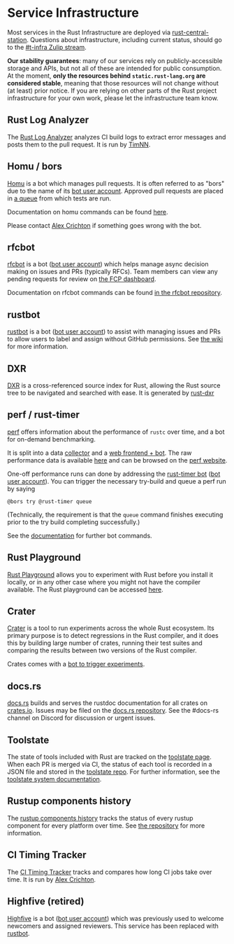 # Service Infrastructure

Most services in the Rust Infrastructure are deployed via
[rust-central-station]. Questions about infrastructure, including current
status, should go to the [#t-infra Zulip stream](https://rust-lang.zulipchat.com/#narrow/stream/242791-t-infra).

**Our stability guarantees**: many of our services rely on publicly-accessible
storage and APIs, but not all of these are intended for public consumption. At
the moment, **only the resources behind `static.rust-lang.org` are considered
stable**, meaning that those resources will not change without (at least) prior
notice. If you are relying on other parts of the Rust project infrastructure for
your own work, please let the infrastructure team know.

[rust-central-station]: https://github.com/rust-lang/rust-central-station

## Rust Log Analyzer

The [Rust Log Analyzer](https://github.com/rust-lang/rust-log-analyzer)
analyzes CI build logs to extract error messages and posts them to the pull
request. It is run by [TimNN](https://github.com/TimNN).

## Homu / bors

[Homu](https://github.com/rust-lang/homu/) is a bot which manages pull
requests. It is often referred to as "bors" due to the name of its
[bot user account](https://github.com/bors).
Approved pull requests are placed in
[a queue](http://bors.rust-lang.org/queue/rust) from which tests are
run.

Documentation on homu commands can be found
[here](http://bors.rust-lang.org/).

Please contact [Alex Crichton](https://github.com/alexcrichton) if something
goes wrong with the bot.

## rfcbot

[rfcbot](https://github.com/rust-lang/rfcbot-rs) is a bot
([bot user account](https://github.com/rfcbot)) which helps manage async
decision making on issues and PRs (typically RFCs). Team members can view any
pending requests for review on [the FCP dashboard](https://rfcbot.rs/).

Documentation on rfcbot commands can be found
[in the rfcbot repository](https://github.com/rust-lang/rfcbot-rs).

## rustbot

[rustbot](https://github.com/rust-lang/triagebot) is a bot ([bot user
account](https://github.com/rustbot)) to assist with managing issues and PRs
to allow users to label and assign without GitHub permissions. See [the
wiki](https://github.com/rust-lang/triagebot/wiki) for more information.

## DXR

[DXR](https://dxr.mozilla.org/rust/source/) is a cross-referenced source index
for Rust, allowing the Rust source tree to be navigated and searched with ease.
It is generated by [rust-dxr](https://github.com/nrc/rust-dxr)

## perf / rust-timer

[perf](https://github.com/rust-lang-nursery/rustc-perf) offers information
about the performance of `rustc` over time, and a bot for on-demand benchmarking.

It is split into a data [collector] and a [web frontend + bot]. The raw performance
data is available [here](https://github.com/rust-lang-nursery/rustc-timing)
and can be browsed on the [perf website](https://perf.rust-lang.org).

One-off performance runs can done by addressing the
[rust-timer bot](https://github.com/rust-lang-nursery/rustc-perf/blob/master/site/src/github.rs)
([bot user account](https://github.com/rust-timer)). You can trigger the
necessary try-build and queue a perf run by saying

    @bors try @rust-timer queue

(Technically, the requirement is that the `queue` command finishes executing prior
to the try build completing successfully.)

See the [documentation](https://github.com/rust-lang/rustc-perf/tree/master/collector#benchmarking)
for further bot commands.

[collector]: https://github.com/rust-lang-nursery/rustc-perf/tree/master/collector
[web frontend + bot]: https://github.com/rust-lang-nursery/rustc-perf/tree/master/site

## Rust Playground

[Rust Playground](https://github.com/integer32llc/rust-playground) allows you
to experiment with Rust before you install it locally, or in any other case
where you might not have the compiler available. The Rust playground can be
accessed [here](https://play.rust-lang.org).

## Crater

[Crater](https://github.com/rust-lang/crater) is a tool to run
experiments across the whole Rust ecosystem. Its primary purpose is to detect
regressions in the Rust compiler, and it does this by building large number of
crates, running their test suites and comparing the results between two
versions of the Rust compiler.

Crates comes with a [bot to trigger experiments](https://github.com/rust-lang/crater/blob/master/docs/bot-usage.md).

## docs.rs

[docs.rs](https://docs.rs/) builds and serves the rustdoc documentation for
all crates on [crates.io]. Issues may be filed on the [docs.rs
repository](https://github.com/rust-lang/docs.rs). See the #docs-rs channel on
Discord for discussion or urgent issues.

## Toolstate

The state of tools included with Rust are tracked on the [toolstate
page](https://rust-lang-nursery.github.io/rust-toolstate/). When each PR is
merged via CI, the status of each tool is recorded in a JSON file and stored
in the [toolstate repo](https://github.com/rust-lang-nursery/rust-toolstate).
For further information, see the [toolstate system documentation](toolstate.html).

## Rustup components history

The [rustup components
history](https://rust-lang.github.io/rustup-components-history/) tracks the
status of every rustup component for every platform over time. See [the
repository](https://github.com/rust-lang/rustup-components-history) for more
information.

## CI Timing Tracker

The [CI Timing
Tracker](https://alexcrichton.github.io/rust-ci-timing-tracker/) tracks and
compares how long CI jobs take over time. It is run by [Alex
Crichton](https://github.com/alexcrichton/rust-ci-timing-tracker).

## Highfive (retired)

[Highfive](https://github.com/rust-lang/highfive) is a bot
([bot user account](https://github.com/rust-highfive)) which was previously
used to welcome newcomers and assigned reviewers. This service has been
replaced with [rustbot](#rustbot).

[crates.io]: https://crates.io/

